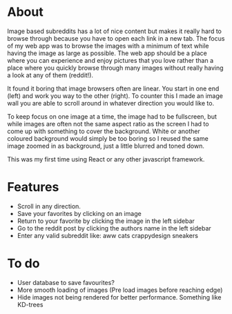 # About
Image based subreddits has a lot of nice content but makes it really hard to browse through because you have to open each link in a new tab. The focus of my web app was to browse the images with a minimum of text while having the image as large as possible. The web app should be a place where you can experience and enjoy pictures that you love rather than a place where you quickly browse through many images without really having a look at any of them (reddit!).

It found it boring that image browsers often are linear. You start in one end (left) and work you way to the other (right). To counter this I made an image wall you are able to scroll around in whatever direction you would like to.

To keep focus on one image at a time, the image had to be fullscreen, but while images are often not the same aspect ratio as the screen I had to come up with something to cover the background. White or another coloured background would simply be too boring so I reused the same image zoomed in as background, just a little blurred and toned down.

This was my first time using React or any other javascript framework.

# Features
- Scroll in any direction.
- Save your favorites by clicking on an image
- Return to your favorite by clicking the image in the left sidebar
- Go to the reddit post by clicking the authors name in the left sidebar
- Enter any valid subreddit like: aww cats crappydesign sneakers

# To do
- User database to save favourites?
- More smooth loading of images (Pre load images before reaching edge)
- Hide images not being rendered for better performance. Something like KD-trees 
